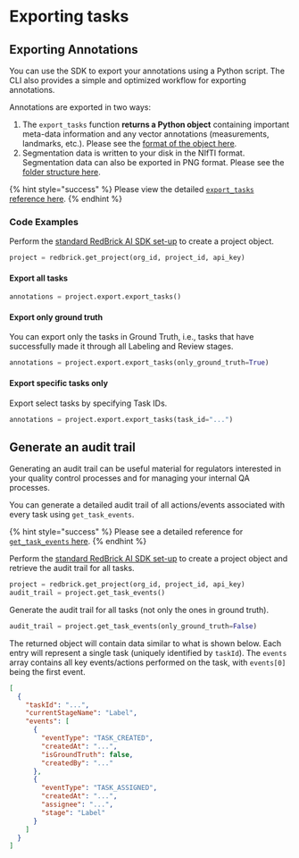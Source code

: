 # Exporting tasks

## Exporting Annotations

You can use the SDK to export your annotations using a Python script. The CLI also provides a simple and optimized workflow for exporting annotations.&#x20;

Annotations are exported in two ways:&#x20;

1. The `export_tasks` function **returns a Python object** containing important meta-data information and any vector annotations (measurements, landmarks, etc.). Please see the [format of the object here](../reference/).&#x20;
2. Segmentation data is written to your disk in the NIfTI format. Segmentation data can also be exported in PNG format. Please see the [folder structure here](../reference/).&#x20;

{% hint style="success" %}
Please view the detailed [`export_tasks` reference here](https://redbrick-sdk.readthedocs.io/en/stable/sdk.html#redbrick.export.Export.export\_tasks).&#x20;
{% endhint %}

### Code Examples

Perform the [standard RedBrick AI SDK set-up](./#initializing-the-redbrick-sdk-in-python) to create a project object.

```python
project = redbrick.get_project(org_id, project_id, api_key)
```

#### Export all tasks

```python
annotations = project.export.export_tasks()
```

#### Export only ground truth

You can export only the tasks in Ground Truth, i.e., tasks that have successfully made it through all Labeling and Review stages.&#x20;

```python
annotations = project.export.export_tasks(only_ground_truth=True)
```

#### **Export specific tasks only**

Export select tasks by specifying Task IDs.&#x20;

```python
annotations = project.export.export_tasks(task_id="...")
```

## Generate an audit trail

Generating an audit trail can be useful material for regulators interested in your quality control processes and for managing your internal QA processes.&#x20;

You can generate a detailed audit trail of all actions/events associated with every task using `get_task_events`.

{% hint style="success" %}
Please see a detailed reference for [`get_task_events` here](https://redbrick-sdk.readthedocs.io/en/stable/sdk.html#redbrick.export.Export.get\_task\_events).
{% endhint %}

Perform the [standard RedBrick AI SDK set-up](./#initializing-the-redbrick-sdk-in-python) to create a project object and retrieve the audit trail for all tasks.

```python
project = redbrick.get_project(org_id, project_id, api_key)
audit_trail = project.get_task_events()
```

Generate the audit trail for all tasks (not only the ones in ground truth).

```python
audit_trail = project.get_task_events(only_ground_truth=False)
```

The returned object will contain data similar to what is shown below. Each entry will represent a single task (uniquely identified by `taskId`). The `events` array contains all key events/actions performed on the task, with `events[0]` being the first event.

```json
[
  {
    "taskId": "...",
    "currentStageName": "Label",
    "events": [
      {
        "eventType": "TASK_CREATED",
        "createdAt": "...",
        "isGroundTruth": false,
        "createdBy": "..."
      },
      {
        "eventType": "TASK_ASSIGNED",
        "createdAt": "...",
        "assignee": "...",
        "stage": "Label"
      }
    ]
  }
]
```
